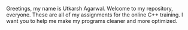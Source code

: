 Greetings, my name is Utkarsh Agarwal. Welcome to my repository, everyone. These are all of my assignments for the online C++ training. I want you to help me make my programs cleaner and more optimized.
